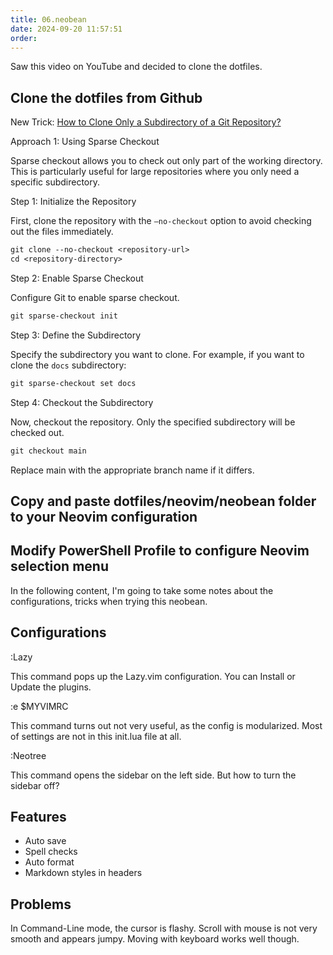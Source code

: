 ```yaml
---
title: 06.neobean
date: 2024-09-20 11:57:51
order:
---
```


Saw this video on YouTube and decided to clone the dotfiles.

## Clone the dotfiles from Github

New Trick: [How to Clone Only a Subdirectory of a Git Repository?](https://www.geeksforgeeks.org/how-to-clone-only-a-subdirectory-of-a-git-repository/)

Approach 1: Using Sparse Checkout

Sparse checkout allows you to check out only part of the working directory. This is particularly useful for large repositories where you only need a specific subdirectory.

Step 1: Initialize the Repository

First, clone the repository with the `–no-checkout` option to avoid checking out the files immediately.

```ps
git clone --no-checkout <repository-url>
cd <repository-directory>
```

Step 2: Enable Sparse Checkout

Configure Git to enable sparse checkout.

```ps
git sparse-checkout init
```

Step 3: Define the Subdirectory

Specify the subdirectory you want to clone. For example, if you want to clone the `docs` subdirectory:

```ps
git sparse-checkout set docs

```

Step 4: Checkout the Subdirectory

Now, checkout the repository. Only the specified subdirectory will be checked out.

```ps
git checkout main
```

Replace main with the appropriate branch name if it differs.

## Copy and paste dotfiles/neovim/neobean folder to your Neovim configuration

## Modify PowerShell Profile to configure Neovim selection menu

In the following content, I'm going to take some notes about the configurations,
tricks when trying this neobean.

## Configurations

:Lazy

This command pops up the Lazy.vim configuration. You can Install or Update the
plugins.

:e $MYVIMRC

This command turns out not very useful, as the config is modularized. Most of
settings are not in this init.lua file at all.

:Neotree

This command opens the sidebar on the left side. But how to turn the sidebar
off?

## Features

- Auto save
- Spell checks
- Auto format
- Markdown styles in headers

## Problems

In Command-Line mode, the cursor is flashy.
Scroll with mouse is not very smooth and appears jumpy. Moving with keyboard
works well though.
